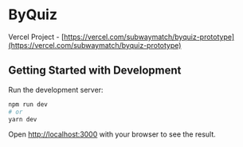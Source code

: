# ByQuiz

Vercel Project - [https://vercel.com/subwaymatch/byquiz-prototype](https://vercel.com/subwaymatch/byquiz-prototype)


## Getting Started with Development

Run the development server:

```bash
npm run dev
# or
yarn dev
```

Open [http://localhost:3000](http://localhost:3000) with your browser to see the result.
